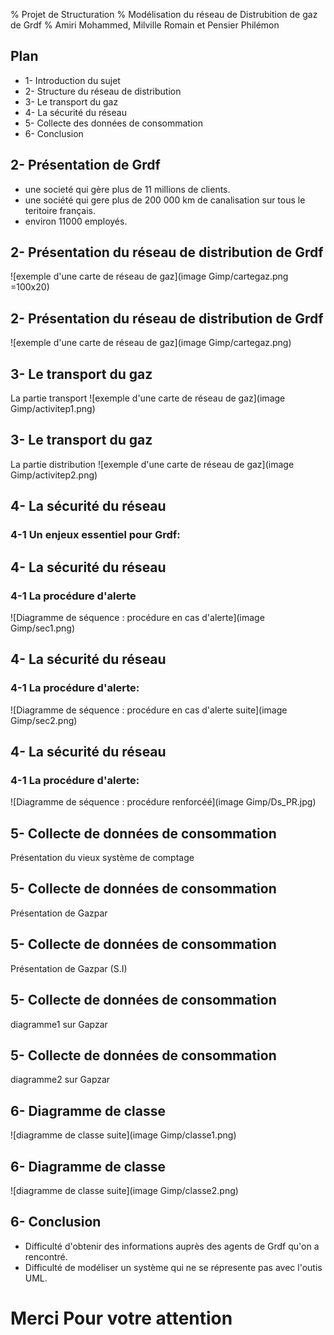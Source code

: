 % Projet de Structuration
% Modélisation du réseau de Distrubition de gaz de Grdf
% Amiri Mohammed, Milville Romain et Pensier Philémon 

## Plan
- 1- Introduction du sujet
- 2- Structure du réseau de distribution
- 3- Le transport du gaz
- 4- La sécurité du réseau
- 5- Collecte des données de consommation
- 6- Conclusion

<!-- ## 1- Introduction
Ce projet . -->

## 2- Présentation de Grdf
- une societé qui gère plus de 11 millions de clients.
- une société qui gere plus de 200 000 km de canalisation sur tous le teritoire français.
- environ 11000 employés.

<!-- présenter Grdf en citant ses principales missions 
<!-- Ajouter le use case à cet endroit: qu'est ce que l'on veut modéliser?-->

## 2- Présentation du réseau de distribution de Grdf
![exemple d'une carte de réseau de gaz](image Gimp/cartegaz.png =100x20)

## 2- Présentation du réseau de distribution de Grdf
![exemple d'une carte de réseau de gaz](image Gimp/cartegaz.png)

<!--## 3- Le transport et la Sécurité
### 3-1 Le transport-->
## 3- Le transport du gaz
La partie transport
![exemple d'une carte de réseau de gaz](image Gimp/activitep1.png)

## 3- Le transport du gaz
La partie distribution
![exemple d'une carte de réseau de gaz](image Gimp/activitep2.png)

## 4- La sécurité du réseau
### 4-1 Un enjeux essentiel pour Grdf:
<!--donner des chiffres pour faire comprendre que la sécurité est un enjeu essentiel pour Grdf-->

<!--## 3- Le transport et la Sécurité
### 3-2 La sécurité-->
## 4- La sécurité du réseau
### 4-1 La procédure d'alerte
![Diagramme de séquence : procédure en cas d'alerte](image Gimp/sec1.png)

<!--## 3- Le transport et la Sécurité
### 3-2 La sécurité-->
## 4- La sécurité du réseau
### 4-1 La procédure d'alerte:
![Diagramme de séquence : procédure en cas d'alerte suite](image Gimp/sec2.png)

<!--## 3- Le transport et la Sécurité
### 3-2 La sécurité-->
## 4- La sécurité du réseau
### 4-1 La procédure d'alerte:
![Diagramme de séquence : procédure renforcéé](image Gimp/Ds_PR.jpg)

## 5- Collecte de données de consommation
Présentation du vieux système de comptage

## 5- Collecte de données de consommation
Présentation de Gazpar

## 5- Collecte de données de consommation
Présentation de Gazpar (S.I)

## 5- Collecte de données de consommation
diagramme1 sur Gapzar

## 5- Collecte de données de consommation
diagramme2 sur Gapzar

## 6- Diagramme de classe
![diagramme de classe suite](image Gimp/classe1.png)

## 6- Diagramme de classe
![diagramme de classe suite](image Gimp/classe2.png)


## 6- Conclusion
- Difficulté d'obtenir des informations auprès des agents de Grdf qu'on a rencontré.
- Difficulté de modéliser un système qui ne se répresente pas avec l'outis UML.


# Merci Pour votre attention
